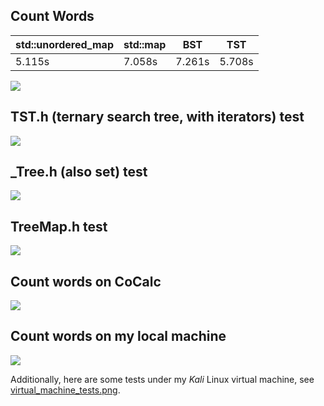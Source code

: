 ## Count Words
| std::unordered\_map | std::map | BST | TST |
| --- | --- | --- | --- | 
| 5.115s | 7.058s | 7.261s | 5.708s |

![](img/count_words.png)

## TST.h (ternary search tree, with iterators) test
![](img/TST_test.png)

## \_Tree.h (also set) test
![](img/_Tree_test.png)

## TreeMap.h test
![](img/TreeMap_test.png)

## Count words on CoCalc
![](img/count_words_CoCalc.png)

## Count words on my local machine
![](img/count_words_local_machine.png)

Additionally, here are some tests under my *Kali* Linux virtual machine,
see [virtual_machine_tests.png](img/virtual_machine_tests.png).
